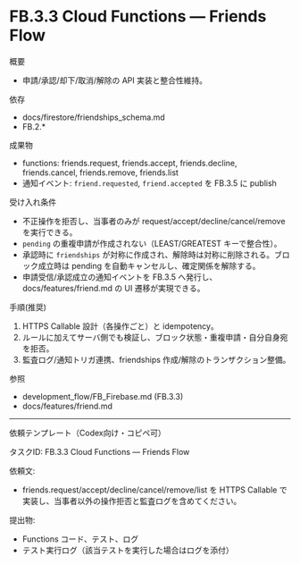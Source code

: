 # FB.3.3 Cloud Functions — Friends Flow

概要
- 申請/承認/却下/取消/解除の API 実装と整合性維持。

依存
- docs/firestore/friendships_schema.md
- FB.2.*

成果物
- functions: friends.request, friends.accept, friends.decline, friends.cancel, friends.remove, friends.list
- 通知イベント: `friend.requested`, `friend.accepted` を FB.3.5 に publish

受け入れ条件
- 不正操作を拒否し、当事者のみが request/accept/decline/cancel/remove を実行できる。
- `pending` の重複申請が作成されない（LEAST/GREATEST キーで整合性）。
- 承認時に `friendships` が対称に作成され、解除時は対称に削除される。ブロック成立時は pending を自動キャンセルし、確定関係を解除する。
- 申請受信/承認成立の通知イベントを FB.3.5 へ発行し、docs/features/friend.md の UI 遷移が実現できる。

手順(推奨)
1) HTTPS Callable 設計（各操作ごと）と idempotency。
2) ルールに加えてサーバ側でも検証し、ブロック状態・重複申請・自分自身宛を拒否。
3) 監査ログ/通知トリガ連携、friendships 作成/解除のトランザクション整備。

参照
- development_flow/FB_Firebase.md (FB.3.3)
- docs/features/friend.md

---
依頼テンプレート（Codex向け・コピペ可）

タスクID: FB.3.3 Cloud Functions — Friends Flow

依頼文:
- friends.request/accept/decline/cancel/remove/list を HTTPS Callable で実装し、当事者以外の操作拒否と監査ログを含めてください。

提出物:
- Functions コード、テスト、ログ
- テスト実行ログ（該当テストを実行した場合はログを添付）
